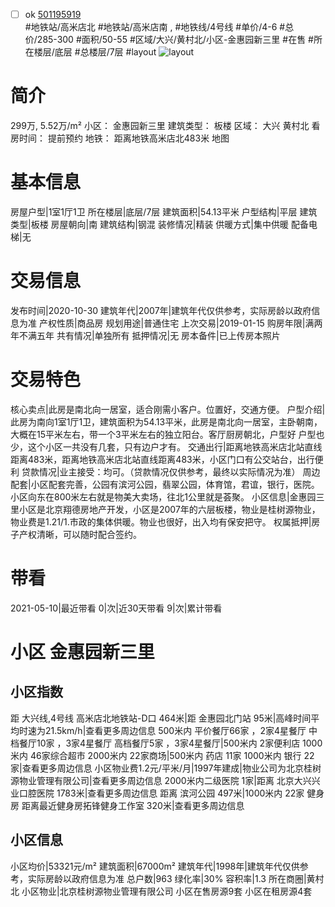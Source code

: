 - [ ] ok [501195919](https://bj.5i5j.com/ershoufang/501195919.html)  
 #地铁站/高米店北 #地铁站/高米店南 ,  #地铁线/4号线
#单价/4-6 #总价/285-300 #面积/50-55   #区域/大兴/黄村北/小区-金惠园新三里 #在售 #所在楼层/底层 #总楼层/7层 #layout 
![layout](http://image2a.5i5j.com/bdir/layout/f3601c12a6c34a58a29b25ecba3859a4.jpg_P5.jpg) 
# 简介 
 299万,  5.52万/m² 
小区： 金惠园新三里
建筑类型： 板楼
区域： 大兴 黄村北
看房时间： 提前预约
地铁： 距离地铁高米店北483米 地图
# 基本信息 
 房屋户型|1室1厅1卫
所在楼层|底层/7层
建筑面积|54.13平米
户型结构|平层
建筑类型|板楼
房屋朝向|南
建筑结构|钢混
装修情况|精装
供暖方式|集中供暖
配备电梯|无
# 交易信息 
 发布时间|2020-10-30
建筑年代|2007年|建筑年代仅供参考，实际房龄以政府信息为准
产权性质|商品房
规划用途|普通住宅
上次交易|2019-01-15
购房年限|满两年不满五年
共有情况|单独所有
抵押情况|无
房本备件|已上传房本照片
# 交易特色 
 核心卖点|此房是南北向一居室，适合刚需小客户。位置好，交通方便。
户型介绍|此房为南向1室1厅1卫，建筑面积为54.13平米，此房是南北向一居室，主卧朝南，大概在15平米左右，带一个3平米左右的独立阳台。客厅厨房朝北，户型好 户型也少，这个小区一共没有几套，只有边户才有。
交通出行|距离地铁高米店北站直线距离483米，距离地铁高米店北站直线距离483米，小区门口有公交站台，出行便利
贷款情况|业主接受：均可。（贷款情况仅供参考，最终以实际情况为准）
周边配套|小区配套完善，公园有滨河公园，翡翠公园，体育馆，君谊，银行，医院。小区向东在800米左右就是物美大卖场，往北1公里就是荟聚。
小区信息|金惠园三里小区是北京翔德房地产开发，小区是2007年的六层板楼，物业是桂树源物业，物业费是1.21/1.市政的集体供暖。物业也很好，出入均有保安把守。
权属抵押|房子产权清晰，可以随时配合签约。
# 带看 
 2021-05-10|最近带看	 0|次|近30天带看	 9|次|累计带看
# 小区 金惠园新三里
## 小区指数 
 距 大兴线,4号线 高米店北地铁站-D口 464米|距 金惠园北门站 95米|高峰时间平均时速为21.5km/h|查看更多周边信息
500米内 平价餐厅66家 ，2家4星餐厅
中档餐厅10家 ，3家4星餐厅
高档餐厅5家 ，3家4星餐厅|500米内 2家便利店
1000米内 46家综合超市
2000米内 22家商场|500米内 药店 11家
1000米内 银行 22家|查看更多周边信息
小区物业费1.2元/平米/月|1997年建成|物业公司为北京桂树源物业管理有限公司|查看更多周边信息
2000米内二级医院 1家|距离 北京大兴兴业口腔医院  1783米|查看更多周边信息
距离 滨河公园 497米|1000米内 22家 健身房
距离最近健身房拓锋健身工作室 320米|查看更多周边信息
## 小区信息 
 小区均价|53321元/m²
建筑面积|67000m²
建筑年代|1998年|建筑年代仅供参考，实际房龄以政府信息为准
总户数|963
绿化率|30%
容积率|1.3
所在商圈|黄村北
小区物业|北京桂树源物业管理有限公司
小区在售房源9套
小区在租房源4套
